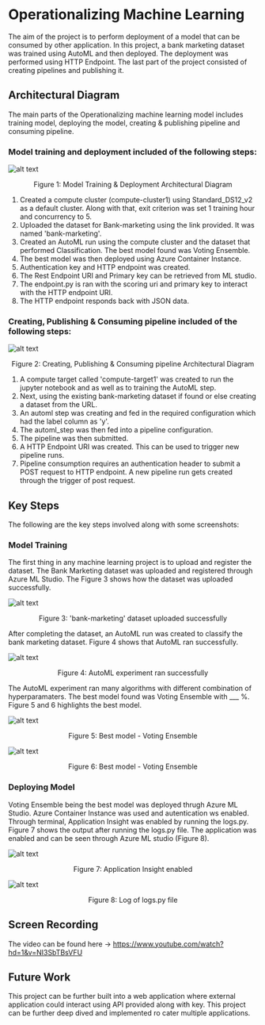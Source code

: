 # Operationalizing Machine Learning
The aim of the project is to perform deployment of a model that can be consumed by other application. In this project, a bank marketing dataset was trained using AutoML and then deployed. The deployment was performed using HTTP Endpoint. The last part of the project consisted of creating pipelines and publishing it.

## Architectural Diagram
The main parts of the Operationalizing machine learning model includes training model, deploying the model, creating & publishing pipeline and consuming pipeline.

### Model training and deployment included of the following steps:
![alt text](https://github.com/army-mehak/nd00333_AZMLND_C2/blob/master/img/Model.png)
<p align="center">
 Figure 1: Model Training & Deployment Architectural Diagram
</p>

  1. Created a compute cluster (compute-cluster1) using Standard_DS12_v2 as a default cluster. Along with that, exit criterion was set 1 training hour and concurrency to 5.
  2. Uploaded the dataset for Bank-marketing using the link provided. It was named 'bank-marketing'.
  3. Created an AutoML run using the compute cluster and the dataset that performed Classification. The best model found was Voting Ensemble.
  4. The best model was then deployed using Azure Container Instance.
  5. Authentication key and HTTP endpoint was created.
  6. The Rest Endpoint URI and Primary key can be retrieved from ML studio.
  7. The endpoint.py is ran with the scoring uri and primary key to interact with the HTTP endpoint URI.
  8. The HTTP endpoint responds back with JSON data.


### Creating, Publishing & Consuming pipeline included of the following steps:
![alt text](https://github.com/army-mehak/nd00333_AZMLND_C2/blob/master/img/pipeline.png)
<p align="center">
 Figure 2: Creating, Publishing & Consuming pipeline Architectural Diagram
</p>

  1. A compute target called 'compute-target1' was created to run the jupyter notebook and as well as to training the AutoML step.
  2. Next, using the existing bank-marketing dataset if found or else creating a dataset from the URL.
  3. An automl step was creating and fed in the required configuration which had the label column as 'y'.
  4. The automl_step was then fed into a pipeline configuration.
  5. The pipeline was then submitted.
  6. A HTTP Endpoint URI was created. This can be used to trigger new pipeline runs.
  7. Pipeline consumption requires an authentication header to submit a POST request to HTTP endpoint. A new pipeline run gets created through the trigger of post request.

## Key Steps
The following are the key steps involved along with some screenshots:

### Model Training
The first thing in any machine learning project is to upload and register the dataset. The Bank Marketing dataset was uploaded and registered through Azure ML Studio. The Figure 3 shows how the dataset was uploaded successfully. 

![alt text](https://github.com/army-mehak/nd00333_AZMLND_C2/blob/master/img/s1.PNG)
<p align="center">
 Figure 3: 'bank-marketing' dataset uploaded successfully
</p>
After completing the dataset, an AutoML run was created to classify the bank marketing dataset. Figure 4 shows that AutoML ran successfully.

![alt text](https://github.com/army-mehak/nd00333_AZMLND_C2/blob/master/img/s2.PNG)
<p align="center">
 Figure 4: AutoML experiment ran successfully
</p>
The AutoML experiment ran many algorithms with different combination of hyperparamaters. The best model found was Voting Ensemble with ___ %. Figure 5 and 6 highlights the best model.

![alt text](https://github.com/army-mehak/nd00333_AZMLND_C2/blob/master/img/s3-1.PNG)
<p align="center">
 Figure 5: Best model - Voting Ensemble
</p>

![alt text](https://github.com/army-mehak/nd00333_AZMLND_C2/blob/master/img/s3-2.PNG)
<p align="center">
 Figure 6: Best model - Voting Ensemble
</p>

### Deploying Model
Voting Ensemble being the best model was deployed thrugh Azure ML Studio. Azure Container Instance was used and autentication ws enabled. Through terminal, Application Insight was enabled by running the logs.py. Figure 7 shows the output after running the logs.py file. The application was enabled and can be seen through Azure ML studio (Figure 8).

![alt text](https://github.com/army-mehak/nd00333_AZMLND_C2/blob/master/img/s4.PNG)
<p align="center">
 Figure 7:  Application Insight enabled
</p>

![alt text](https://github.com/army-mehak/nd00333_AZMLND_C2/blob/master/img/s5.PNG)
<p align="center">
 Figure 8: Log of logs.py file
</p>


## Screen Recording
The video can be found here -> https://www.youtube.com/watch?hd=1&v=NI3SbTBsVFU

## Future Work
This project can be further built into a web application where external application could interact using API provided along with key. This project can be further deep dived and implemented ro cater multiple applications.
